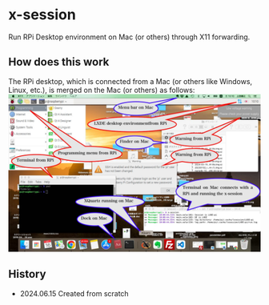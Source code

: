 # x-session
Run RPi Desktop environment on Mac (or others) through X11 forwarding.

## How does this work
The RPi desktop, which is connected from a Mac (or others like Windows, Linux, etc.), is merged on the Mac (or others) as follows:
![](pics/HowRPiDesktopMergedOnMac.jpg)


## History
- 2024.06.15 Created from scratch
